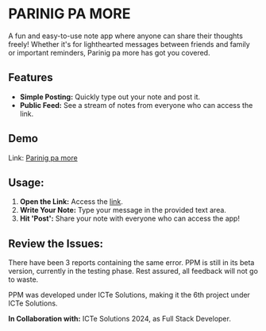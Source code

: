 # **PARINIG PA MORE**

A fun and easy-to-use note app where anyone can share their thoughts freely! Whether it's for lighthearted messages between friends and family or important reminders, Parinig pa more has got you covered.

## **Features**

- **Simple Posting:** Quickly type out your note and post it.
- **Public Feed:** See a stream of notes from everyone who can access the link.

## **Demo**

Link: [Parinig pa more](http://parinigpamore.unaux.com/)

## **Usage:**

1. **Open the Link:** Access the [link](http://parinigpamore.unaux.com/).
2. **Write Your Note:** Type your message in the provided text area.
3. **Hit 'Post':** Share your note with everyone who can access the app!

## **Review the Issues:**

There have been 3 reports containing the same error. PPM is still in its beta version, currently in the testing phase. Rest assured, all feedback will not go to waste.

PPM was developed under ICTe Solutions, making it the 6th project under ICTe Solutions.

**In Collaboration with:** ICTe Solutions 2024, as Full Stack Developer.
